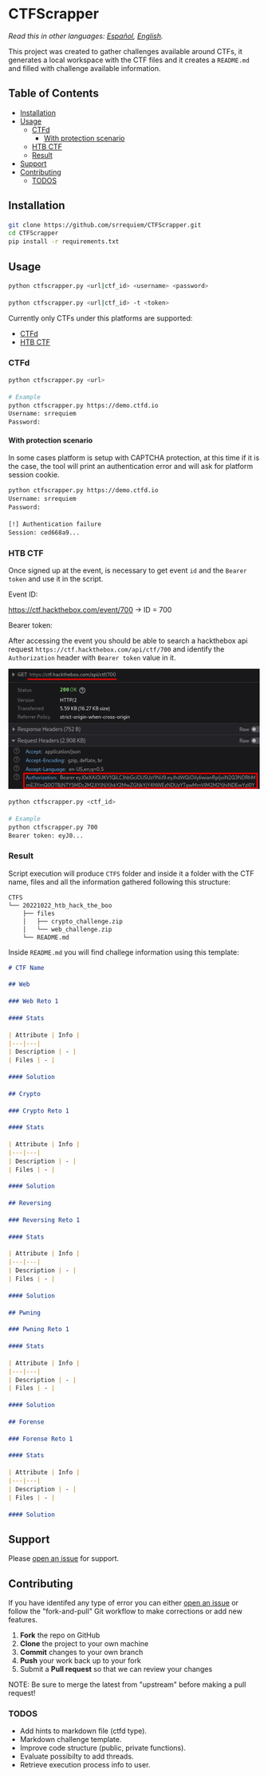 # CTFScrapper

*Read this in other languages: [Español](README.md), [English](README.en.md).*

This project was created to gather challenges available around CTFs, it generates a local workspace with the CTF files and it creates a `README.md` and filled with challenge available information.

## Table of Contents

- [Installation](#installation)
- [Usage](#usage)
  - [CTFd](#ctfd)
    - [With protection scenario](#with-protection-scenario)
  - [HTB CTF](#htb-ctf)
  - [Result](#result)
- [Support](#support)
- [Contributing](#contributing)
  - [TODOS](#todos)

## Installation

```bash
git clone https://github.com/srrequiem/CTFScrapper.git
cd CTFScrapper
pip install -r requirements.txt
```

## Usage

```bash
python ctfscrapper.py <url|ctf_id> <username> <password>

python ctfscrapper.py <url|ctf_id> -t <token>
```

Currently only CTFs under this platforms are supported:

- [CTFd](https://ctfd.io/)
- [HTB CTF](https://ctf.hackthebox.com/)

### CTFd

```bash
python ctfscrapper.py <url>

# Example
python ctfscrapper.py https://demo.ctfd.io
Username: srrequiem
Password:
```

#### With protection scenario

In some cases platform is setup with CAPTCHA protection, at this time if it is the case, the tool will print an authentication error and will ask for platform session cookie.

```bash
python ctfscrapper.py https://demo.ctfd.io
Username: srrequiem
Password:

[!] Authentication failure
Session: ced668a9...
```

### HTB CTF

Once signed up at the event, is necessary to get event `id` and the `Bearer token` and use it in the script.

Event ID:

https://ctf.hackthebox.com/event/700 &rarr; ID = 700

Bearer token:

After accessing the event you should be able to search a hackthebox api request `https://ctf.hackthebox.com/api/ctf/700` and identify the `Authorization` header with `Bearer token` value in it.

![Obtaining Bearer token's value](bearer.png)

```bash
python ctfscrapper.py <ctf_id>

# Example
python ctfscrapper.py 700
Bearer token: eyJ0...
```

### Result

Script execution will produce `CTFS` folder and inside it a folder with the CTF name, files and all the information gathered following this structure:

```text
CTFS
└── 20221022_htb_hack_the_boo
    ├── files
    │   ├── crypto_challenge.zip
    │   └── web_challenge.zip
    └── README.md
```

Inside `README.md` you will find challege information using this template:

```markdown
# CTF Name

## Web

### Web Reto 1

#### Stats

| Attribute | Info |
|---|---|
| Description | - |
| Files | - |

#### Solution

## Crypto

### Crypto Reto 1

#### Stats

| Attribute | Info |
|---|---|
| Description | - |
| Files | - |

#### Solution

## Reversing

### Reversing Reto 1

#### Stats

| Attribute | Info |
|---|---|
| Description | - |
| Files | - |

#### Solution

## Pwning

### Pwning Reto 1

#### Stats

| Attribute | Info |
|---|---|
| Description | - |
| Files | - |

#### Solution

## Forense

### Forense Reto 1

#### Stats

| Attribute | Info |
|---|---|
| Description | - |
| Files | - |

#### Solution

```

## Support

Please [open an issue](https://github.com/srrequiem/CTFScrapper/issues/new) for support.

## Contributing

If you have identifed any type of error you can either [open an issue](https://github.com/srrequiem/CTFScrapper/issues/new) or follow the "fork-and-pull" Git workflow to make corrections or add new features.

1. **Fork** the repo on GitHub
2. **Clone** the project to your own machine
3. **Commit** changes to your own branch
4. **Push** your work back up to your fork
5. Submit a **Pull request** so that we can review your changes

NOTE: Be sure to merge the latest from "upstream" before making a pull request!

### TODOS

- Add hints to markdown file (ctfd type).
- Markdown challenge template.
- Improve code structure (public, private functions).
- Evaluate possibilty to add threads.
- Retrieve execution process info to user.
